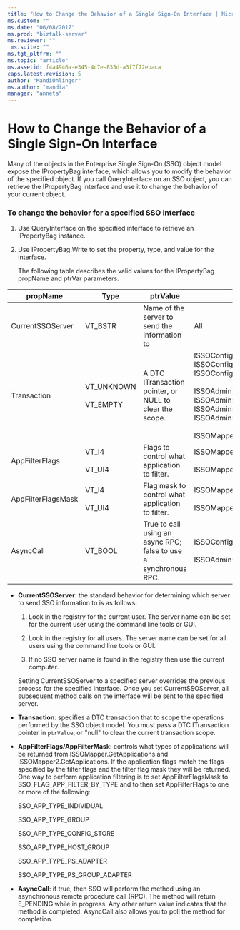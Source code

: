 ```yaml
---
title: "How to Change the Behavior of a Single Sign-On Interface | Microsoft Docs"
ms.custom: ""
ms.date: "06/08/2017"
ms.prod: "biztalk-server"
ms.reviewer: ""
 ms.suite: ""
ms.tgt_pltfrm: ""
ms.topic: "article"
ms.assetid: f4a4946a-e345-4c7e-835d-a3f7f72ebaca
caps.latest.revision: 5
author: "MandiOhlinger"
ms.author: "mandia"
manager: "anneta"
---
```

# How to Change the Behavior of a Single Sign-On Interface
Many of the objects in the Enterprise Single Sign-On (SSO) object model expose the IPropertyBag interface, which allows you to modify the behavior of the specified object. If you call QueryInterface on an SSO object, you can retrieve the IPropertyBag interface and use it to change the behavior of your current object.  
  
### To change the behavior for a specified SSO interface  
  
1.  Use QueryInterface on the specified interface to retrieve an IPropertyBag instance.  
  
2.  Use IPropertyBag.Write to set the property, type, and value for the interface.  
  
     The following table describes the valid values for the IPropertyBag propName and ptrVar parameters.  
  
|propName|Type|ptrValue|Usable On|  
|--------------|----------|--------------|---------------|  
|CurrentSSOServer|VT_BSTR|Name of the server to send the information to|All|  
|Transaction|VT_UNKNOWN<br /><br /> VT_EMPTY|A DTC ITransaction pointer, or NULL to clear the scope.|ISSOConfigStore::SetConfigInfo<br />ISSOConfigStore::GetConfigInfo <br />ISSOConfigStore::DeleteConfigInfo<br /><br /> ISSOAdmin::CreateApplication<br />ISSOAdmin::DeleteApplication <br />ISSOAdmin::UpdateApplication<br />ISSOAdmin::CreateFieldInfo<br /><br /> ISSOMapper::GetFieldInfo|  
|AppFilterFlags|VT_I4<br /><br /> VT_UI4|Flags to control what application to filter.|ISSOMapper::GetApplications<br /><br /> ISSOMapper2::GetApplications2|  
|AppFilterFlagsMask|VT_I4<br /><br /> VT_UI4|Flag mask to control what application to filter.|ISSOMapper::GetApplications<br /><br /> ISSOMapper2::GetApplications2|  
|AsyncCall|VT_BOOL|True to call using an async RPC; false to use a synchronous RPC.|ISSOConfigOM::GetServerStatus<br /><br /> ISSOAdmin::GetGlobalInfo|  
  
-   **CurrentSSOServer**: the standard behavior for determining which server to send SSO information to is as follows:  
  
    1.  Look in the registry for the current user. The server name can be set for the current user using the command line tools or GUI.  
  
    2.  Look in the registry for all users. The server name can be set for all users using the command line tools or GUI.  
  
    3.  If no SSO server name is found in the registry then use the current computer.  
  
     Setting CurrentSSOServer to a specified server overrides the previous process for the specified interface. Once you set CurrentSSOServer, all subsequent method calls on the interface will be sent to the specified server.  
  
-   **Transaction**: specifies a DTC transaction that to scope the operations performed by the SSO object model. You must pass a DTC ITransaction pointer in `ptrValue`, or "null" to clear the current transaction scope.  
  
-   **AppFilterFlags/AppFilterMask**: controls what types of applications will be returned from ISSOMapper.GetApplications and ISSOMapper2.GetApplications. If the application flags match the flags specified by the filter flags and the filter flag mask they will be returned. One way to perform application filtering is to set AppFilterFlagsMask to SSO_FLAG_APP_FILTER_BY_TYPE and to then set AppFilterFlags to one or more of the following:  
  
     SSO_APP_TYPE_INDIVIDUAL  
  
     SSO_APP_TYPE_GROUP  
  
     SSO_APP_TYPE_CONFIG_STORE  
  
     SSO_APP_TYPE_HOST_GROUP  
  
     SSO_APP_TYPE_PS_ADAPTER  
  
     SSO_APP_TYPE_PS_GROUP_ADAPTER  
  
-   **AsyncCall**: if true, then SSO will perform the method using an asynchronous remote procedure call (RPC). The method will return E_PENDING while in progress. Any other return value indicates that the method is completed. AsyncCall also allows you to poll the method for completion.